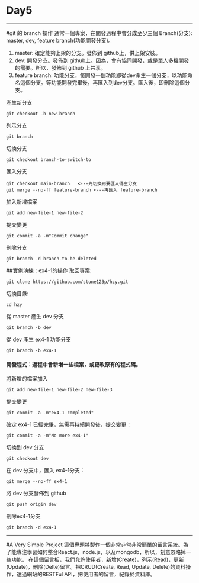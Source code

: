 # Day5
------
#git 的 branch 操作
通常一個專案，在開發過程中會分成至少三個 Branch(分支): master, dev, feature branch(功能開發分支)。
1. master: 確定能夠上架的分支。發佈到 github上，供上架安裝。
2. dev: 開發分支。發佈到 github上。因為，會有協同開發，或是單人多機開發的需要。所以，發佈到 github 上共享。
3. feature branch: 功能分支，每開發一個功能即從dev產生一個分支，以功能命名這個分支。等功能開發完畢後，再匯入到dev分支。匯入後，即刪除這個分支。

產生新分支
```
git checkout -b new-branch
```
列示分支
```
git branch
```
切換分支
```
git checkout branch-to-switch-to
```
匯入分支
```
git checkout main-branch   <---先切換到要匯入得主分支
git merge --no-ff feature-branch <---再匯入 feature-branch
```
加入新增檔案
```
git add new-file-1 new-file-2
```
提交變更
```
git commit -a -m"Commit change"
```
刪除分支
```
git branch -d branch-to-be-deleted
```
##實例演練：ex4-1的操作
取回專案:
```
git clone https://github.com/stone123p/hzy.git
```
切換目錄:
```
cd hzy
```
從 master 產生 dev 分支
```
git branch -b dev
```
從 dev 產生 ex4-1 功能分支
```
git branch -b ex4-1
```
#### 開發程式：過程中會新增一些檔案，或更改原有的程式碼。
將新增的檔案加入
```
git add new-file-1 new-file-2 new-file-3
```
提交變更
```
git commit -a -m"ex4-1 completed"
```
確定 ex4-1 已經完畢，無需再持續開發後，提交變更：
```
git commit -a -m"No more ex4-1"
```
切換到 dev 分支
```
git checkout dev
```
在 dev 分支中，匯入 ex4-1分支：
```
git merge --no-ff ex4-1
```
將 dev 分支發佈到 github
```
git push origin dev
```
刪除ex4-1分支
``` 
git branch -d ex4-1
```


------
#A Very Simple Project
這個專題將製作一個非常非常非常簡單的留言系統。為了能專注學習如何整合React.js，node.js，以及mongodb，所以，刻意忽略掉一些功能。
在這個留言板，我們允許使用者，新增(Create)，列示(Read)，更新(Update)，刪除(Delte)留言。把CRUD(Create, Read, Update, Delete)的資料操作，透過網站的RESTFul API，把使用者的留言，紀錄於資料庫。


